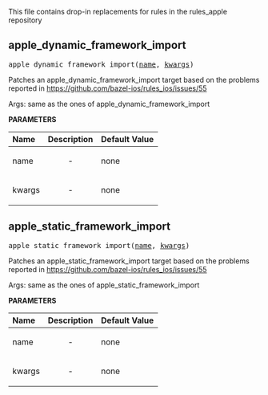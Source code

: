 <!-- Generated with Stardoc: http://skydoc.bazel.build -->

This file contains drop-in replacements for rules in the rules_apple repository

<a id="#apple_dynamic_framework_import"></a>

## apple_dynamic_framework_import

<pre>
apple_dynamic_framework_import(<a href="#apple_dynamic_framework_import-name">name</a>, <a href="#apple_dynamic_framework_import-kwargs">kwargs</a>)
</pre>

Patches an apple_dynamic_framework_import target based on the problems reported in https://github.com/bazel-ios/rules_ios/issues/55

Args: same as the ones of apple_dynamic_framework_import

**PARAMETERS**


| Name  | Description | Default Value |
| :------------- | :------------- | :------------- |
| <a id="apple_dynamic_framework_import-name"></a>name |  <p align="center"> - </p>   |  none |
| <a id="apple_dynamic_framework_import-kwargs"></a>kwargs |  <p align="center"> - </p>   |  none |


<a id="#apple_static_framework_import"></a>

## apple_static_framework_import

<pre>
apple_static_framework_import(<a href="#apple_static_framework_import-name">name</a>, <a href="#apple_static_framework_import-kwargs">kwargs</a>)
</pre>

Patches an apple_static_framework_import target based on the problems reported in https://github.com/bazel-ios/rules_ios/issues/55

Args: same as the ones of apple_static_framework_import

**PARAMETERS**


| Name  | Description | Default Value |
| :------------- | :------------- | :------------- |
| <a id="apple_static_framework_import-name"></a>name |  <p align="center"> - </p>   |  none |
| <a id="apple_static_framework_import-kwargs"></a>kwargs |  <p align="center"> - </p>   |  none |


